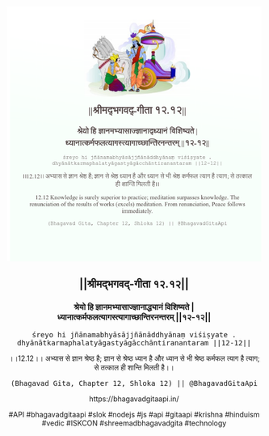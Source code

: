<img src="../../asset/BG_12_12.png"/>
<center><h2>||श्रीमद्‍भगवद्‍-गीता १२.१२||</h2>
<h3>श्रेयो हि ज्ञानमभ्यासाज्ज्ञानाद्ध्यानं विशिष्यते |<br/>ध्यानात्कर्मफलत्यागस्त्यागाच्छान्तिरनन्तरम् ||१२-१२||</h3>
<pre>śreyo hi jñānamabhyāsājjñānāddhyānaṃ viśiṣyate .<br/>dhyānātkarmaphalatyāgastyāgācchāntiranantaram ||12-12||</pre>
<p>।।12.12।। अभ्यास से ज्ञान श्रेष्ठ है; ज्ञान से श्रेष्ठ ध्यान है और ध्यान से भी श्रेष्ठ कर्मफल त्याग है त्याग; से तत्काल ही शान्ति मिलती है।।</p>
<pre>(Bhagavad Gita, Chapter 12, Shloka 12) || @BhagavadGitaApi</pre><p>https://bhagavadgitaapi.in/</p><p>#API #bhagavadgitaapi #slok #nodejs #js #api #gitaapi #krishna #hinduism #vedic #ISKCON #shreemadbhagavadgita #technology</p></center>